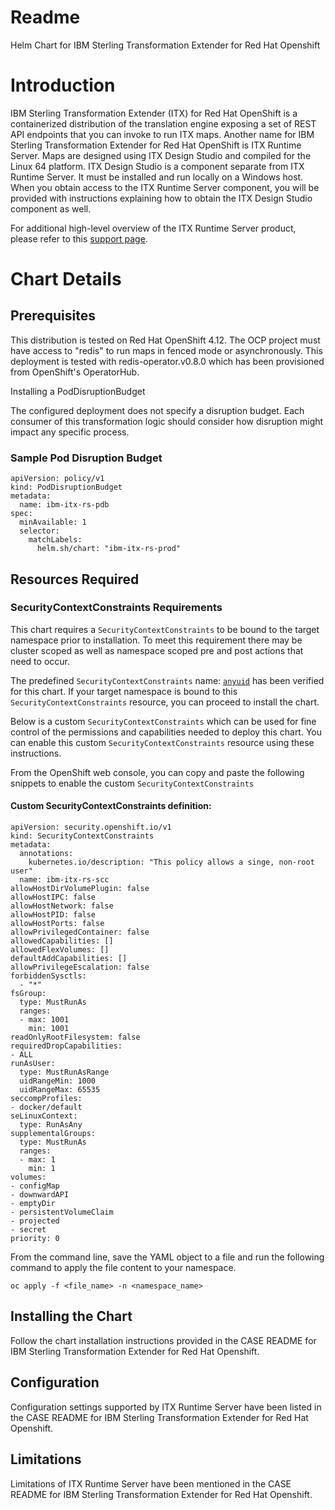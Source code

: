 # Readme

Helm Chart for IBM Sterling Transformation Extender for Red Hat Openshift

# Introduction

IBM Sterling Transformation Extender (ITX) for Red Hat OpenShift is a containerized distribution of the translation engine exposing a set of REST API endpoints that you can invoke to run ITX maps. Another name for IBM Sterling Transformation Extender for Red Hat OpenShift is ITX Runtime Server. Maps are designed using ITX Design Studio and compiled for the Linux 64 platform. ITX Design Studio is a component separate from ITX Runtime Server. It must be installed and run locally on a Windows host. When you obtain access to the ITX Runtime Server component, you will be provided with instructions explaining how to obtain the ITX Design Studio component as well.

For additional high-level overview of the ITX Runtime Server product, please refer to this [support page](https://www.ibm.com/support/pages/node/7068837).

# Chart Details

## Prerequisites

This distribution is tested on Red Hat OpenShift 4.12. The OCP project must have access to "redis" to run maps in fenced mode or asynchronously. This deployment is tested with redis-operator.v0.8.0 which has been provisioned from OpenShift's OperatorHub.

Installing a PodDisruptionBudget

The configured deployment does not specify a disruption budget. Each consumer of this transformation logic should consider how disruption might impact any specific process.

### Sample Pod Disruption Budget

``` { .yaml }
apiVersion: policy/v1
kind: PodDisruptionBudget
metadata:
  name: ibm-itx-rs-pdb
spec:
  minAvailable: 1
  selector:
    matchLabels:
      helm.sh/chart: "ibm-itx-rs-prod"
```

## Resources Required

### SecurityContextConstraints Requirements

This chart requires a `SecurityContextConstraints` to be bound to the target namespace prior to installation. To meet this requirement there may be cluster scoped as well as namespace scoped pre and post actions that need to occur.

The predefined `SecurityContextConstraints` name: [`anyuid`](https://docs.openshift.com/container-platform/4.12/authentication/managing-security-context-constraints.html) has been verified for this chart.  If your target namespace is bound to this `SecurityContextConstraints` resource, you can proceed to install the chart.

Below is a custom `SecurityContextConstraints` which can be used for fine control of the permissions and capabilities needed to deploy this chart. You can enable this custom `SecurityContextConstraints` resource using these instructions.

From the OpenShift web console, you can copy and paste the following snippets to enable the custom `SecurityContextConstraints`

#### Custom SecurityContextConstraints definition:

``` { .yaml }
apiVersion: security.openshift.io/v1
kind: SecurityContextConstraints
metadata:
  annotations:
    kubernetes.io/description: "This policy allows a singe, non-root user" 
  name: ibm-itx-rs-scc
allowHostDirVolumePlugin: false
allowHostIPC: false
allowHostNetwork: false
allowHostPID: false
allowHostPorts: false
allowPrivilegedContainer: false
allowedCapabilities: []
allowedFlexVolumes: []
defaultAddCapabilities: []
allowPrivilegeEscalation: false
forbiddenSysctls:
  - "*"
fsGroup:
  type: MustRunAs
  ranges:
  - max: 1001
    min: 1001
readOnlyRootFilesystem: false
requiredDropCapabilities:
- ALL
runAsUser:
  type: MustRunAsRange
  uidRangeMin: 1000
  uidRangeMax: 65535
seccompProfiles:
- docker/default
seLinuxContext:
  type: RunAsAny
supplementalGroups:
  type: MustRunAs
  ranges:
  - max: 1
    min: 1
volumes:
- configMap
- downwardAPI
- emptyDir
- persistentVolumeClaim
- projected
- secret
priority: 0
```

From the command line, save the YAML object to a file and run the following command to apply the file content to your namespace.

``` { .shell }
oc apply -f <file_name> -n <namespace_name>
```

## Installing the Chart

Follow the chart installation instructions provided in the CASE README for IBM Sterling Transformation Extender for Red Hat Openshift. 

## Configuration

Configuration settings supported by ITX Runtime Server have been listed in the CASE README for IBM Sterling Transformation Extender for Red Hat Openshift. 

## Limitations

Limitations of ITX Runtime Server have been mentioned in the CASE README for IBM Sterling Transformation Extender for Red Hat Openshift.
